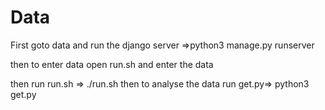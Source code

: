 # Data


First goto data and run the django server =>python3 manage.py runserver

then to enter data open run.sh and enter the data

then run run.sh => ./run.sh
then to analyse the data run get.py=> python3 get.py
